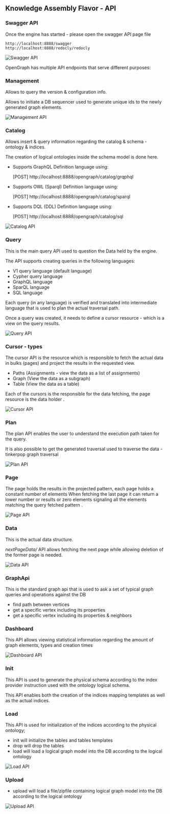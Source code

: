 ## Knowledge Assembly Flavor - API

### Swagger API
Once the engine has started - please open the swagger API page file 
   
    http://localhost:8888/swagger
    http://localhost:8888/redocly/redocly
    
![Swagger API](../img/swagger-API.png)

OpenGraph has multiple API endpoints that serve different purposes:

### Management
Allows to query the version & configuration info.

Allows to initiate a DB sequencer used to generate unique ids to the newly generated graph elements. 

![Management API](../img/manage-api.png)

### Catalog
Allows insert & query information regarding the catalog & schema - ontology & indices.

The creation of logical ontologies inside the schema model is done here.

 * Supports GraphQL Definition language using: 

   
    [POST] http://localhost:8888/opengraph/catalog/grqphql

 * Supports OWL (Sparql) Definition language using: 

   
    [POST] http://localhost:8888/opengraph/catalog/sparql

 * Supports DQL (DDL) Definition language using: 

   
    [POST] http://localhost:8888/opengraph/catalog/sql


![Catalog API](../img/catalog-api.png)

### Query

This is the main query API used to question the Data held by the engine. 

The API supports creating queries in the following languages:

* V1 query language (default language)
* Cypher query language 
* GraphQL language
* SparQL language
* SQL language

Each query (in any language) is verified and translated into intermediate language that is used to plan the actual traversal path.

Once a query was created, it needs to define a cursor resource - which is a view on the query results.

![Query API](../img/query-api.png)

### Cursor - types
The cursor API is the resource which is responsible to fetch the actual data in bulks (pages) and project the results in the requested view.

 - Paths  (Assignments - view the data as a list of assignments)
 - Graph  (View the data as a subgraph)
 - Table  (View the data as a table)

Each of the cursors is the responsible for the data fetching, the page resource is the data holder .

![Cursor API](../img/cursor-api.png)

### Plan

The plan API enables the user to understand the execution path taken for the query.

It is also possible to get the generated traversal used to traverse the data - tinkerpop graph traversal

![Plan API](../img/plan-api.png)

### Page

The page holds the results in the projected pattern, each page holds a constant number of elements
When fetching the last page it can return a lower number or results or zero elements signaling all the elements
matching the query fetched pattern .

![Page API](../img/page-api.png)

### Data

This is the actual data structure.

_nextPageData/_ API allows fetching the next page while allowing deletion of the former page is needed.

![Data API](../img/data-api.png)

### GraphApi
This is the standard graph api that is used to ask a set of typical graph queries and operations against the DB

 - find path between vertices
 - get a specific vertex including its properties
 - get a specific vertex including its properties & neighbors
 

### Dashboard

This API allows viewing statistical information regarding the amount of graph elements, types and creation times

![Dashboard API](../img/dashboard-api.png)

### Init

This API is used to generate the physical schema according to the index provider instruction used with the ontology
logical schema.

This API enables both the creation of the indices mapping templates as well as the actual indices.

### Load
This API is used for initialization of the indices according to the physical ontology;

- init will initialize the tables and tables templates
- drop will drop the tables
- load will load a logical graph model into the DB according to the logical ontology

![Load API](../img/load-api.png)

### Upload

- upload will load a file/zipfile containing logical graph model into the DB according to the logical ontology

![Upload API](../img/upload-api.png)
